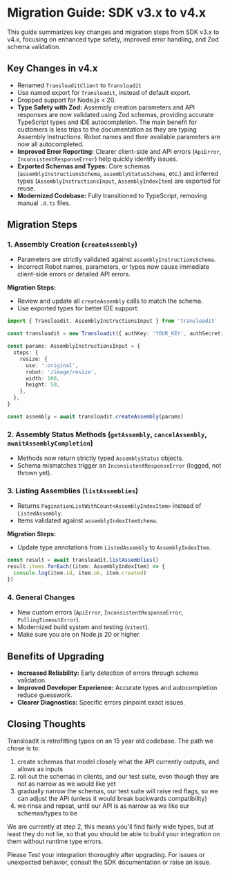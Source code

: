 # Migration Guide: SDK v3.x to v4.x

This guide summarizes key changes and migration steps from SDK v3.x to v4.x, focusing on enhanced type safety, improved error handling, and Zod schema validation.

## Key Changes in v4.x

- Renamed `TransloaditClient` to `Transloadit`
- Use named export for `Transloadit`, instead of default export.
- Dropped support for Node.js < 20.
- **Type Safety with Zod:** Assembly creation parameters and API responses are now validated using Zod schemas, providing accurate TypeScript types and IDE autocompletion. The main benefit for customers is less trips to the documentation as they are typing Assembly Instructions. Robot names and their available parameters are now all autocompleted.
- **Improved Error Reporting:** Clearer client-side and API errors (`ApiError`, `InconsistentResponseError`) help quickly identify issues.
- **Exported Schemas and Types:** Core schemas (`assemblyInstructionsSchema`, `assemblyStatusSchema`, etc.) and inferred types (`AssemblyInstructionsInput`, `AssemblyIndexItem`) are exported for reuse.
- **Modernized Codebase:** Fully transitioned to TypeScript, removing manual `.d.ts` files.

## Migration Steps

### 1. Assembly Creation (`createAssembly`)

- Parameters are strictly validated against `assemblyInstructionsSchema`.
- Incorrect Robot names, parameters, or types now cause immediate client-side errors or detailed API errors.

**Migration Steps:**

- Review and update all `createAssembly` calls to match the schema.
- Use exported types for better IDE support:

```typescript
import { Transloadit, AssemblyInstructionsInput } from 'transloadit'

const transloadit = new Transloadit({ authKey: 'YOUR_KEY', authSecret: 'YOUR_SECRET' })

const params: AssemblyInstructionsInput = {
  steps: {
    resize: {
      use: ':original',
      robot: '/image/resize',
      width: 100,
      height: 50,
    },
  },
}

const assembly = await transloadit.createAssembly(params)
```

### 2. Assembly Status Methods (`getAssembly`, `cancelAssembly`, `awaitAssemblyCompletion`)

- Methods now return strictly typed `AssemblyStatus` objects.
- Schema mismatches trigger an `InconsistentResponseError` (logged, not thrown yet).

### 3. Listing Assemblies (`listAssemblies`)

- Returns `PaginationListWithCount<AssemblyIndexItem>` instead of `ListedAssembly`.
- Items validated against `assemblyIndexItemSchema`.

**Migration Steps:**

- Update type annotations from `ListedAssembly` to `AssemblyIndexItem`.

```typescript
const result = await transloadit.listAssemblies()
result.items.forEach((item: AssemblyIndexItem) => {
  console.log(item.id, item.ok, item.created)
})
```

### 4. General Changes

- New custom errors (`ApiError`, `InconsistentResponseError`, `PollingTimeoutError`).
- Modernized build system and testing (`vitest`).
- Make sure you are on Node.js 20 or higher.

## Benefits of Upgrading

- **Increased Reliability:** Early detection of errors through schema validation.
- **Improved Developer Experience:** Accurate types and autocompletion reduce guesswork.
- **Clearer Diagnostics:** Specific errors pinpoint exact issues.

## Closing Thoughts

Transloadit is retrofitting types on an 15 year old codebase. The path we chose is to:

1. create schemas that model closely what the API currently outputs, and allows as inputs
2. roll out the schemas in clients, and our test suite, even though they are not as narrow as we would like yet
3. gradually narrow the schemas, our test suite will raise red flags, so we can adjust the API (unless it would break backwards compatibility)
4. we rinse and repeat, until our API is as narrow as we like our schemas/types to be

We are currently at step 2, this means you'll find fairly wide types, but at least they do not lie, so that you should be able to build your integration on them without runtime type errors.

Please Test your integration thoroughly after upgrading. For issues or unexpected behavior, consult the SDK documentation or raise an issue.

